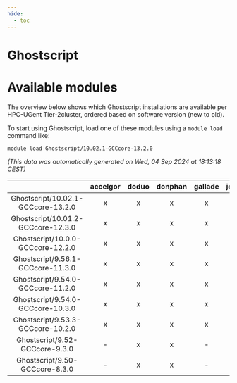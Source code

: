 ```yaml
---
hide:
  - toc
---
```


Ghostscript
===========

# Available modules


The overview below shows which Ghostscript installations are available per HPC-UGent Tier-2cluster, ordered based on software version (new to old).

To start using Ghostscript, load one of these modules using a `module load` command like:

```shell
module load Ghostscript/10.02.1-GCCcore-13.2.0
```

*(This data was automatically generated on Wed, 04 Sep 2024 at 18:13:18 CEST)*  

| |accelgor|doduo|donphan|gallade|joltik|shinx|skitty|
| :---: | :---: | :---: | :---: | :---: | :---: | :---: | :---: |
|Ghostscript/10.02.1-GCCcore-13.2.0|x|x|x|x|x|x|x|
|Ghostscript/10.01.2-GCCcore-12.3.0|x|x|x|x|x|x|x|
|Ghostscript/10.0.0-GCCcore-12.2.0|x|x|x|x|x|-|x|
|Ghostscript/9.56.1-GCCcore-11.3.0|x|x|x|x|x|-|x|
|Ghostscript/9.54.0-GCCcore-11.2.0|x|x|x|x|x|-|x|
|Ghostscript/9.54.0-GCCcore-10.3.0|x|x|x|x|x|-|x|
|Ghostscript/9.53.3-GCCcore-10.2.0|x|x|x|x|x|-|x|
|Ghostscript/9.52-GCCcore-9.3.0|-|x|x|-|x|-|x|
|Ghostscript/9.50-GCCcore-8.3.0|-|x|x|-|x|-|x|

